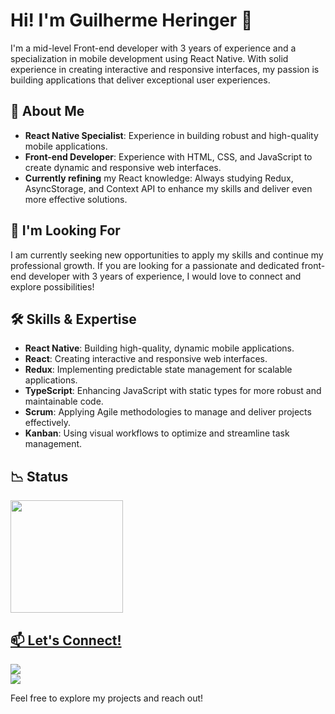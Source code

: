 # Hi! I'm Guilherme Heringer 👋


I'm a mid-level Front-end developer with 3 years of experience and a specialization in mobile development using React Native. With solid experience in creating interactive and responsive interfaces, my passion is building applications that deliver exceptional user experiences.

## 🌟 About Me

- **React Native Specialist**: Experience in building robust and high-quality mobile applications.
- **Front-end Developer**: Experience with HTML, CSS, and JavaScript to create dynamic and responsive web interfaces.
- **Currently refining** my React knowledge: Always studying Redux, AsyncStorage, and Context API to enhance my skills and deliver even more effective solutions.

## 💼 I'm Looking For

I am currently seeking new opportunities to apply my skills and continue my professional growth. If you are looking for a passionate and dedicated front-end developer with 3 years of experience, I would love to connect and explore possibilities!

## 🛠 Skills & Expertise

- **React Native**: Building high-quality, dynamic mobile applications.
- **React**: Creating interactive and responsive web interfaces.
- **Redux**: Implementing predictable state management for scalable applications.
- **TypeScript**: Enhancing JavaScript with static types for more robust and maintainable code.
- **Scrum**: Applying Agile methodologies to manage and deliver projects effectively.
- **Kanban**: Using visual workflows to optimize and streamline task management.

## 📉 Status
<div>
<a href="https://github.com/glheringer">
<img loading="lazy" height="180em" src="https://github-readme-stats.vercel.app/api/top-langs/?username=glheringer&layout=compact&langs_count=7&theme=dracula"/>
</div>
  

## 📫 Let's Connect!
<a href="https://www.linkedin.com/in/guilherme-heringer-a9118a16a/" target="_blank"><img loading="lazy" src="https://img.shields.io/badge/-LinkedIn-%230077B5?style=for-the-badge&logo=linkedin&logoColor=white" target="_blank"></a>   
<a href = "mailto:contato@guilhermeheringer1999@gmail.com"><img loading="lazy" src="https://img.shields.io/badge/Gmail-D14836?style=for-the-badge&logo=gmail&logoColor=white" target="_blank"></a>


Feel free to explore my projects and reach out!

